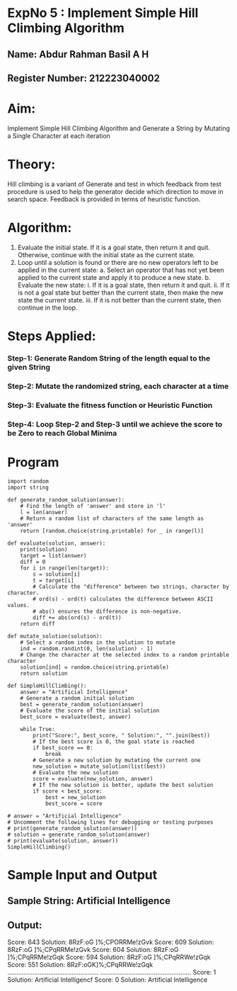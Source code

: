 # ExpNo 5 : Implement Simple Hill Climbing Algorithm
## Name: Abdur Rahman Basil A H
## Register Number: 212223040002

# Aim:
Implement Simple Hill Climbing Algorithm and Generate a String by Mutating a Single Character at each iteration

# Theory:
Hill climbing is a variant of Generate and test in which feedback from test procedure is used to help the generator
decide which direction to move in search space.
Feedback is provided in terms of heuristic function.

# Algorithm:
1. Evaluate the initial state. If it is a goal state, then return it and quit. Otherwise, continue with the initial state
as the current state.
2. Loop until a solution is found or there are no new operators left to be applied in the current state:
   a. Select an operator that has not yet been applied to the current state and apply it to produce a new state.
   b. Evaluate the new state:
      i. If it is a goal state, then return it and quit.
      ii. If it is not a goal state but better than the current state, then make the new state the current state.
      iii. If it is not better than the current state, then continue in the loop.

# Steps Applied:
### Step-1: Generate Random String of the length equal to the given String
### Step-2: Mutate the randomized string, each character at a time
### Step-3: Evaluate the fitness function or Heuristic Function
### Step-4: Loop Step-2 and Step-3 until we achieve the score to be Zero to reach Global Minima

# Program
```
import random
import string

def generate_random_solution(answer):
    # Find the length of 'answer' and store in 'l'
    l = len(answer)
    # Return a random list of characters of the same length as 'answer'
    return [random.choice(string.printable) for _ in range(l)]

def evaluate(solution, answer):
    print(solution)
    target = list(answer)
    diff = 0
    for i in range(len(target)):
        s = solution[i]
        t = target[i]
        # Calculate the "difference" between two strings, character by character.
        # ord(s) - ord(t) calculates the difference between ASCII values.
        # abs() ensures the difference is non-negative.
        diff += abs(ord(s) - ord(t))
    return diff

def mutate_solution(solution):
    # Select a random index in the solution to mutate
    ind = random.randint(0, len(solution) - 1)
    # Change the character at the selected index to a random printable character
    solution[ind] = random.choice(string.printable)
    return solution

def SimpleHillClimbing():
    answer = "Artificial Intelligence"
    # Generate a random initial solution
    best = generate_random_solution(answer)
    # Evaluate the score of the initial solution
    best_score = evaluate(best, answer)
    
    while True:
        print("Score:", best_score, " Solution:", "".join(best))
        # If the best score is 0, the goal state is reached
        if best_score == 0:
            break
        # Generate a new solution by mutating the current one
        new_solution = mutate_solution(list(best))
        # Evaluate the new solution
        score = evaluate(new_solution, answer)
        # If the new solution is better, update the best solution
        if score < best_score:
            best = new_solution
            best_score = score

# answer = "Artificial Intelligence"
# Uncomment the following lines for debugging or testing purposes
# print(generate_random_solution(answer))
# solution = generate_random_solution(answer)
# print(evaluate(solution, answer))
SimpleHillClimbing()
```
# Sample Input and Output
## Sample String: Artificial Intelligence
## Output:
Score: 643  Solution: 8RzF:oG ]%;CPORRMe!zGvk
Score: 609  Solution: 8RzF:oG ]%;CPqRRMe!zGvk
Score: 604  Solution: 8RzF:oG ]%;CPqRRMe!zGqk
Score: 594  Solution: 8RzF:oG ]%;CPqRRWe!zGqk
Score: 551  Solution: 8RzF:oGK]%;CPqRRWe!zGqk
 ...................................................
 ...................................................
 Score: 1   Solution: Artificial Intelligencf
 Score: 0   Solution: Artificial Intelligence
